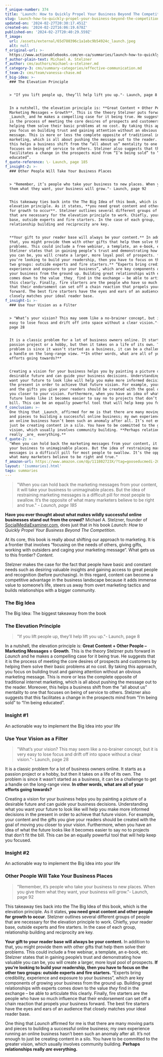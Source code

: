 ```yaml
---
f_unique-number: 374
title: 'Launch: How to Quickly Propel Your Business Beyond The Competition'
slug: launch-how-to-quickly-propel-your-business-beyond-the-competition
updated-on: '2024-02-27T20:30:17.451Z'
created-on: '2024-02-22T16:06:19.678Z'
published-on: '2024-02-27T20:40:29.559Z'
f_image:
  url: /assets/external/65d780396c1a1ebc9b54924c_launch.jpeg
  alt: null
f_original-url: >-
  https://www.actionablebooks.com/en-ca/summaries/launch-how-to-quickly-propel-your-business-beyond-the-competition/
f_author-plain-text: Michael A. Stelzner
f_author: cms/authors/michael-a-stelzner.md
f_category-3: cms/summary-categories/effective-communication.md
f_team-2: cms/team/vanessa-chase.md
f_big-idea: >-
  ### The Elevation Principle


  > "If you lift people up, they’ll help lift you up."- Launch, page 8


  In a nutshell, the elevation principle is: **Great Content + Other People –
  Marketing Messages = Growth**. This is the theory Stelzner puts forward in
  _Launch_ and he makes a compelling case for it being true. He suggests that it
  is the process of meeting the core desires of prospects and customers by
  helping them solve their basic problems at no cost. By taking this approach,
  you focus on building trust and gaining attention without an obvious marketing
  message. This is more or less the complete opposite of traditional internet
  marketing, which is all about pushing the message out to the reader. Moreover,
  this helps a business shift from the “all about us” mentality to one that
  focuses on being of service to others. Stelzner also suggests that this
  facilitates a change in the prospects mind from “I’m being sold” to “I’m being
  educated”.
f_quote-reference: \- Launch, page 185
f_insight-2: >-
  ### Other People Will Take Your Business Places


  > "Remember, it’s people who take your business to new places. When you give
  them what they want, your business will grow."- Launch, page 92


  This takeaway ties back into the The Big Idea of this book, which is the
  elevation principle. As it states, **you need great content and other people
  for growth to occur**. Stelzner outlines several different groups of people
  that are necessary for the elevation principle to work. Chiefly, your reader
  base, outside experts and fire starters. In the case of each group,
  relationship building and reciprocity are key.


  **Your gift to your reader base will always be your content.** In addition to
  that, you might provide them with other gifts that help them solve their
  problems. This could include a free webinar, a template, an e-book, etc.
  Stelzner states that in gaining people’s trust and demonstrating how valuable
  you can be, you will create a larger, more loyal pool of prospects. **If
  you’re looking to build your readership, then you have to focus on the other
  two groups: outside experts and fire starters.** “Experts bring credibility,
  experience and exposure to your business”, which are key components of growing
  your business from the ground up. Building great relationships with experts
  comes down to the value _they_ find in the exchange – be able to articulate
  this clearly. Finally, fire starters are the people who have so much influence
  that their endorsement can set off a chain reaction that propels your business
  forward. The best fire starters have the eyes and ears of an audience that
  closely matches your ideal reader base.
f_insight-1: >-
  ### Use Your Vision as a Filter


  > "What’s your vision? This may seem like a no-brainer concept, but it is very
  easy to lose focus and drift off into space without a clear vision."- Launch,
  page 28


  It is a classic problem for a lot of business owners online. It starts as a
  passion project or a hobby, but then it takes on a life of its own. The
  problem is since it wasn’t started as a business, it can be a challenge to get
  a handle on the long-range view. **In other words, what are all of your
  efforts going towards?**


  Creating a vision for your business helps you by painting a picture of a
  desirable future and can guide your business decisions. Understanding what you
  want your future to look like will help you make more informed decisions in
  the present in order to achieve that future vision. For example, your content
  and the gifts you give your readers should be created with the goal of moving
  you closer to your vision. Furthermore, when you have an idea of what the
  future looks like it becomes easier to say no to projects that don’t fit the
  bill. This can be an equally powerful tool that will help keep you focused.
f_conclusion: >-
  One thing that _Launch_ affirmed for me is that there are many moving parts
  and pieces to building a successful online business; my own experience running
  an online business hasn’t been such an anomaly after all. It’s not enough to
  just be creating content in a silo. You have to be committed to the greater
  vision, which usually involves community building. **Perhaps relationships
  really _are_ everything.**
f_quote-2: >-
  "When you can hold back the marketing messages from your content, it will take
  your business to unimaginable places. But the idea of restraining marketing
  messages is a difficult pill for most people to swallow. It’s the opposite of
  what many marketers believe to be right and true."
f_amazon-url: https://www.amazon.com/dp/111802723X/?tag=gooseducmedi-20
layout: '[summaries].html'
tags: summaries
---
```


> "When you can hold back the marketing messages from your content, it will take your business to unimaginable places. But the idea of restraining marketing messages is a difficult pill for most people to swallow. It’s the opposite of what many marketers believe to be right and true." _\- Launch, page 185_

**Have you ever thought about what makes wildly successful online businesses stand out from the crowd?** Michael A. Stelzner, founder of [SocialMediaExaminer.com](http://www.socialmediaexaminer.com/), does just that in his book _Launch: How to Quickly Propel Your Business Beyond The Competition_.

At its core, this book is really about shifting our approach to marketing. It is a frontier that involves “focusing on the needs of others, giving gifts, working with outsiders and caging your marketing message”. What gets us to this frontier? _Content._

Stelzner makes the case for the fact that people have basic and constant needs such as desiring valuable insights and gaining access to great people and recognition (before purchasing). In this regard, content can become a competitive advantage in the business landscape because it adds immense value to someone’s life, steers us away from overt marketing tactics and builds relationships with a bigger community.

### The Big Idea

The Big Idea: The biggest takeaway from the book

### The Elevation Principle

> "If you lift people up, they’ll help lift you up."- Launch, page 8

In a nutshell, the elevation principle is: **Great Content + Other People – Marketing Messages = Growth**. This is the theory Stelzner puts forward in _Launch_ and he makes a compelling case for it being true. He suggests that it is the process of meeting the core desires of prospects and customers by helping them solve their basic problems at no cost. By taking this approach, you focus on building trust and gaining attention without an obvious marketing message. This is more or less the complete opposite of traditional internet marketing, which is all about pushing the message out to the reader. Moreover, this helps a business shift from the “all about us” mentality to one that focuses on being of service to others. Stelzner also suggests that this facilitates a change in the prospects mind from “I’m being sold” to “I’m being educated”.

### Insight #1

An actionable way to implement the Big Idea into your life

### Use Your Vision as a Filter

> "What’s your vision? This may seem like a no-brainer concept, but it is very easy to lose focus and drift off into space without a clear vision."- Launch, page 28

It is a classic problem for a lot of business owners online. It starts as a passion project or a hobby, but then it takes on a life of its own. The problem is since it wasn’t started as a business, it can be a challenge to get a handle on the long-range view. **In other words, what are all of your efforts going towards?**

Creating a vision for your business helps you by painting a picture of a desirable future and can guide your business decisions. Understanding what you want your future to look like will help you make more informed decisions in the present in order to achieve that future vision. For example, your content and the gifts you give your readers should be created with the goal of moving you closer to your vision. Furthermore, when you have an idea of what the future looks like it becomes easier to say no to projects that don’t fit the bill. This can be an equally powerful tool that will help keep you focused.

### Insight #2

An actionable way to implement the Big Idea into your life

### Other People Will Take Your Business Places

> "Remember, it’s people who take your business to new places. When you give them what they want, your business will grow."- Launch, page 92

This takeaway ties back into the The Big Idea of this book, which is the elevation principle. As it states, **you need great content and other people for growth to occur**. Stelzner outlines several different groups of people that are necessary for the elevation principle to work. Chiefly, your reader base, outside experts and fire starters. In the case of each group, relationship building and reciprocity are key.

**Your gift to your reader base will always be your content.** In addition to that, you might provide them with other gifts that help them solve their problems. This could include a free webinar, a template, an e-book, etc. Stelzner states that in gaining people’s trust and demonstrating how valuable you can be, you will create a larger, more loyal pool of prospects. **If you’re looking to build your readership, then you have to focus on the other two groups: outside experts and fire starters.** “Experts bring credibility, experience and exposure to your business”, which are key components of growing your business from the ground up. Building great relationships with experts comes down to the value _they_ find in the exchange – be able to articulate this clearly. Finally, fire starters are the people who have so much influence that their endorsement can set off a chain reaction that propels your business forward. The best fire starters have the eyes and ears of an audience that closely matches your ideal reader base.

One thing that _Launch_ affirmed for me is that there are many moving parts and pieces to building a successful online business; my own experience running an online business hasn’t been such an anomaly after all. It’s not enough to just be creating content in a silo. You have to be committed to the greater vision, which usually involves community building. **Perhaps relationships really _are_ everything.**

